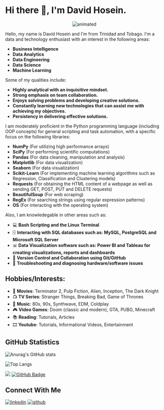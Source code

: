 # Hi there 👋, I'm David Hosein.

<p align="center">
  <img src="https://media.giphy.com/media/qgQUggAC3Pfv687qPC/giphy.gif" alt="animated" />
</p>

Hello, my name is David Hosein and I'm from Trinidad and Tobago. I'm a data and technology enthusiast with an interest in the following areas:

* **Business Intelligence**
* **Data Analytics**
* **Data Engineering**
* **Data Science**
* **Machine Learning**

Some of my qualities include:

* **Highly analytical with an inquisitive mindset.**
* **Strong emphasis on team collaboration.**
* **Enjoys solving problems and developing creative solutions.**
* **Constantly learning new technologies that can assist me with achieving my objectives.**
* **Persistency in delivering effective solutions.**

I am moderately proficient in the Python programming language (including OOP concepts) for general scripting and task automation, with a specific focus on the following libraries:

* **NumPy** (For utilizing high performance arrays)
* **SciPy** (For performing scientific computations)
* **Pandas** (For data cleaning, manipulation and analysis)
* **Matplotlib** (For data visualization)
* **Seaborn** (For data visualization)
* **Scikit-Learn** (For implementing machine learning algorithms such as Regression, Classification and Clustering models)
* **Requests** (For obtaining the HTML content of a webpage as well as sending GET, POST, PUT and DELETE requests)
* **BeautifulSoup** (For web scraping)
* **RegEx** (For searching strings using regular expression patterns)
* **OS** (For interacting with the operating system)

Also, I am knowledegable in other areas such as:

* 💻 **Bash Scripting and the Linux Terminal**
* 🗄 **Interacting with SQL databases such as: MySQL, PostgreSQL and Microsoft SQL Server**
* 📊 **Data Visualization software such as: Power BI and Tableau for creating visualizations, reports and dashboards**
* 🤝 **Version Control and Collaboration using Git/GitHub**
* 🔧 **Troubleshooting and diagnosing hardware/software issues**

## Hobbies/Interests:
* 🎥 **Movies**: Terminator 2, Pulp Fiction, Alien, Inception, The Dark Knight
* 📺 **TV Series**: Stranger Things, Breaking Bad, Game of Thrones
* 🎵 **Music**: 80s, 90s, Synthwave, EDM, Coldplay
* 🎮 **Video Games**: Doom (classic and modern), GTA, PUBG, Minecraft
* 📚 **Reading**: Tutorials, Articles
* 🎞 **Youtube**: Tutorials, Informational Videos, Entertainment
 
## GitHub Statistics

![Anurag's GitHub stats](https://github-readme-stats.vercel.app/api?username=davidehosein&theme=transparent&show_icons=true)

![Top Langs](https://github-readme-stats.vercel.app/api/top-langs/?username=davidehosein&layout=compact)

![](https://komarev.com/ghpvc/?username=davidehosein&color=brightgreen)
<a href="https://github.com/davidehosein?tab=followers"><img src="https://img.shields.io/github/followers/davidehosein?label=Followers&style=social" alt="GitHub Badge"></a>

## Connect With Me

[![linkedin](https://github.com/shikhar1020jais1/Git-Social/blob/master/Icons/LinkedIn.png (LinkedIn))][1]
[![github](https://github.com/shikhar1020jais1/Git-Social/blob/master/Icons/Github.png (Github))][2]

[1]: https://www.linkedin.com/in/davidehosein
[2]: https://www.github.com/davidehosein
